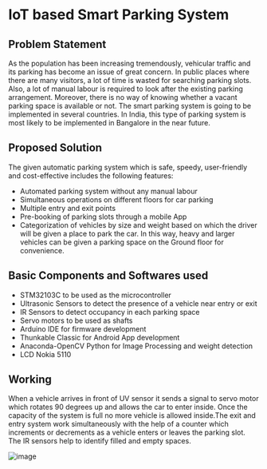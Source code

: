 # IoT based Smart Parking System 

## Problem Statement
As the population has been increasing tremendously, vehicular traffic and its parking has become an issue of great concern. In public places where there are many visitors, a lot of time is wasted for searching parking slots. Also, a lot of manual labour is required to look after the existing parking arrangement. Moreover, there is no way of knowing whether a vacant parking space is available or not. The smart parking system is going to be implemented in several countries. In India, this type of parking system is most likely to be implemented in Bangalore in the near future. 

## Proposed Solution
The given automatic parking system which is safe, speedy, user-friendly and cost-effective includes the following features:
* Automated parking system without any manual labour
*	Simultaneous operations on different floors for car parking
*	Multiple entry and exit points
* Pre-booking of parking slots through a mobile App
* Categorization of vehicles by size and weight based on which the driver will be given a place to park the car. In this way, heavy and larger vehicles can be given a parking space on the Ground floor for convenience. 

## Basic Components and Softwares used
* STM32103C to be used as the microcontroller
* Ultrasonic Sensors to detect the presence of a vehicle near entry or exit
* IR Sensors to detect occupancy in each parking space
* Servo motors to be used as shafts 
* Arduino IDE for firmware development
* Thunkable Classic for Android App development 
* Anaconda-OpenCV Python for Image Processing and weight detection
* LCD Nokia 5110

## Working
When a vehicle arrives in front of UV sensor it sends a signal to servo motor which rotates 90 degrees up and allows the car to enter inside. Once the capacity of the system is full no more vehicle is allowed inside.The exit and entry system work simultaneously with the help of a counter which increments or decrements as a vehicle enters or leaves the parking slot. The IR sensors help to identify filled and empty spaces.   

![image](https://user-images.githubusercontent.com/61982410/137719407-fe4ac4f0-0799-4db9-baa5-253ec5349371.png)





